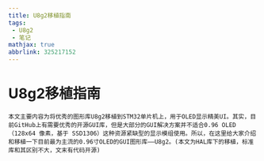 ```yaml
---
title: U8g2移植指南
tags: 
 - U8g2
 - 笔记
mathjax: true
abbrlink: 325217152
---
```


# U8g2移植指南
    本文主要内容为将优秀的图形库U8g2移植到STM32单片机上，用于OLED显示精美UI。其实，目前GitHub上有需要优秀的开源GUI库，但是大部分的GUI解决方案并不适合0.96 OLED（128x64 像素，基于 SSD1306）这种资源紧缺型的显示模组使用。所以，在这里给大家介绍和移植一下目前最为主流的0.96寸OLED的GUI图形库——U8g2。(本文为HAL库下的移植，标准库和其区别不大，文末有代码开源)
